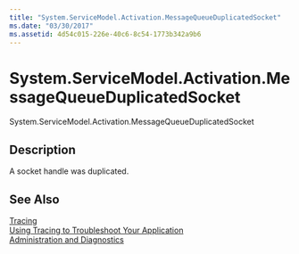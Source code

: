 ```yaml
---
title: "System.ServiceModel.Activation.MessageQueueDuplicatedSocket"
ms.date: "03/30/2017"
ms.assetid: 4d54c015-226e-40c6-8c54-1773b342a9b6
---
```

# System.ServiceModel.Activation.MessageQueueDuplicatedSocket
System.ServiceModel.Activation.MessageQueueDuplicatedSocket  
  
## Description  
 A socket handle was duplicated.  
  
## See Also  
 [Tracing](../../../../../docs/framework/wcf/diagnostics/tracing/index.md)  
 [Using Tracing to Troubleshoot Your Application](../../../../../docs/framework/wcf/diagnostics/tracing/using-tracing-to-troubleshoot-your-application.md)  
 [Administration and Diagnostics](../../../../../docs/framework/wcf/diagnostics/index.md)
